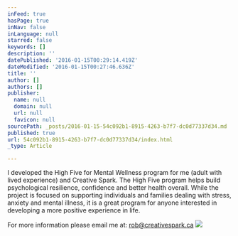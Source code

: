 ```yaml
---
inFeed: true
hasPage: true
inNav: false
inLanguage: null
starred: false
keywords: []
description: ''
datePublished: '2016-01-15T00:29:14.419Z'
dateModified: '2016-01-15T00:27:46.636Z'
title: ''
author: []
authors: []
publisher:
  name: null
  domain: null
  url: null
  favicon: null
sourcePath: _posts/2016-01-15-54c092b1-8915-4263-b7f7-dc0d77337d34.md
published: true
url: 54c092b1-8915-4263-b7f7-dc0d77337d34/index.html
_type: Article

---
```

I developed the High Five for Mental Wellness program for me (adult with lived experience) and Creative Spark.  The High Five program helps build psychological resilience, confidence and better health overall.  While the project is focused on supporting individuals and families dealing with stress, anxiety and mental illness, it is a great program for anyone interested in developing a more positive experience in life.

For more information please email me at:  rob@creativespark.ca
![](https://the-grid-user-content.s3-us-west-2.amazonaws.com/529bcfbc-8f7b-4150-8b06-d430324ba07b.jpg)